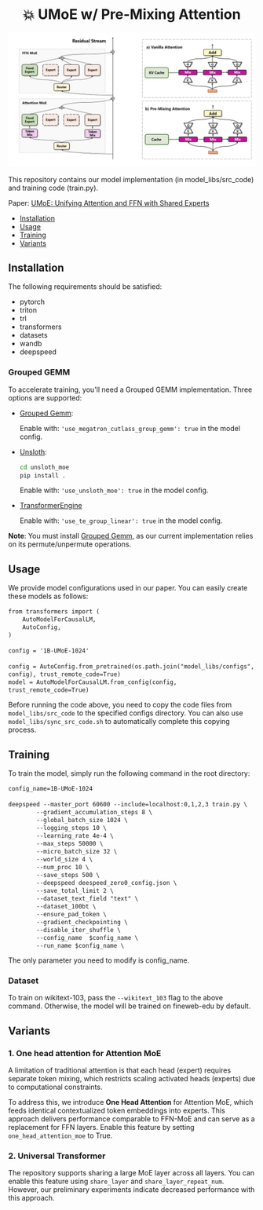 <!-- <div align="center">
  <p>
    <img width="100" alt="logo" src="images/logo.png" style="vertical-align: middle;" />
    <span style="font-size: 24px; font-weight: bold; margin-left: 10px;">💥 UMoE w/ Pre-Mixing Attention</span>
  </p>
</div> -->

<div align="center">

# 💥 UMoE w/ Pre-Mixing Attention

</div>

<div align="center">
  <img width="800" alt="overview" src="images/overview.png" />
</div>

This repository contains our model implementation (in model_libs/src_code) and training code (train.py).

Paper: [UMoE: Unifying Attention and FFN with Shared Experts](https://arxiv.org/abs/2505.07260)

* [Installation](#installation)
* [Usage](#usage)
* [Training](#training)
* [Variants](#variants)

## Installation
The following requirements should be satisfied:
- pytorch
- triton
- trl
- transformers
- datasets
- wandb
- deepspeed

### Grouped GEMM
To accelerate training, you'll need a Grouped GEMM implementation. Three options are supported:

 - [Grouped Gemm](https://github.com/fanshiqing/grouped_gemm): 
 

    Enable with: ```'use_megatron_cutlass_group_gemm': true``` in the model config.

- [Unsloth](https://github.com/unslothai/unsloth): 

    ```bash
    cd unsloth_moe
    pip install .
    ```

    Enable with: ```'use_unsloth_moe': true``` in the model config.

- [TransformerEngine](https://github.com/NVIDIA/TransformerEngine)

    Enable with: ```'use_te_group_linear': true``` in the model config.

**Note**: You must install [Grouped Gemm](https://github.com/fanshiqing/grouped_gemm), as our current implementation relies on its permute/unpermute operations.

## Usage

We provide model configurations used in our paper. You can easily create these models as follows:

```
from transformers import (
    AutoModelForCausalLM,
    AutoConfig,
)

config = '1B-UMoE-1024'

config = AutoConfig.from_pretrained(os.path.join("model_libs/configs", config), trust_remote_code=True)
model = AutoModelForCausalLM.from_config(config, trust_remote_code=True)
```
Before running the code above, you need to copy the code files from ```model_libs/src_code``` to the specified configs directory. You can also use ``` model_libs/sync_src_code.sh``` to automatically complete this copying process.

## Training

To train the model, simply run the following command in the root directory:

```
config_name=1B-UMoE-1024

deepspeed --master_port 60600 --include=localhost:0,1,2,3 train.py \
        --gradient_accumulation_steps 8 \
        --global_batch_size 1024 \
        --logging_steps 10 \
        --learning_rate 4e-4 \
        --max_steps 50000 \
        --micro_batch_size 32 \
        --world_size 4 \
        --num_proc 10 \
        --save_steps 500 \
        --deepspeed deespeed_zero0_config.json \
        --save_total_limit 2 \
        --dataset_text_field "text" \
        --dataset_100bt \
        --ensure_pad_token \
        --gradient_checkpointing \
        --disable_iter_shuffle \
        --config_name  $config_name \
        --run_name $config_name \
```
The only parameter you need to modify is config_name.

### Dataset

To train on wikitext-103, pass the ```--wikitext_103``` flag to the above command. Otherwise, the model will be trained on fineweb-edu by default.

## Variants

### 1. One head attention for Attention MoE

A limitation of traditional attention is that each head (expert) requires separate token mixing, which restricts scaling activated heads (experts) due to computational constraints.

To address this, we introduce **One Head Attention** for Attention MoE, which feeds identical contextualized token embeddings into experts. This approach delivers performance comparable to FFN-MoE and can serve as a replacement for FFN layers. Enable this feature by setting ```one_head_attention_moe``` to True.

### 2. Universal Transformer

The repository supports sharing a large MoE layer across all layers. You can enable this feature using ```share_layer``` and ```share_layer_repeat_num```. However, our preliminary experiments indicate decreased performance with this approach.
